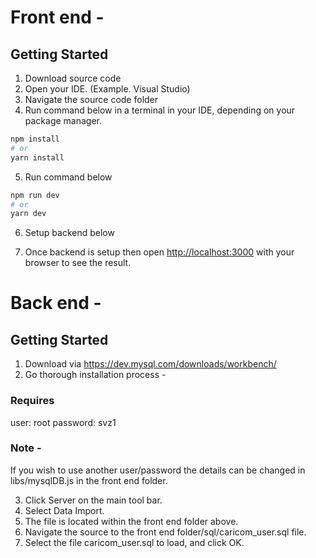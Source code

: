# Front end -

## Getting Started

1. Download source code
2. Open your IDE. (Example. Visual Studio)
3. Navigate the source code folder
4. Run command below in a terminal in your IDE, depending on your package manager.

```bash
npm install
# or
yarn install
```

5. Run command below

```bash
npm run dev
# or
yarn dev
```

6. Setup backend below 

7. Once backend is setup then open [http://localhost:3000](http://localhost:3000) with your browser to see the result.

# Back end -

## Getting Started

1. Download via https://dev.mysql.com/downloads/workbench/
2. Go thorough installation process - 

### Requires 
user: root
password: svz1

### Note -
If you wish to use another user/password the details can be changed in libs/mysqlDB.js in the front end folder.

3. Click Server on the main tool bar.
4. Select Data Import.
5. The file is located within the front end folder above.
6. Navigate the source to the front end folder/sql/caricom_user.sql file.
7. Select the file caricom_user.sql to load, and click OK.

